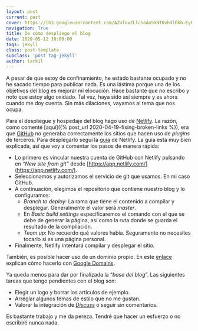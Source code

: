 ```yaml
---
layout: post
current: post
cover: https://lh3.googleusercontent.com/AZufoxZLlc5oAu5XNTKvhdlDkb-EyFvLEri6s-xa0T_BzNPD0ImkjAhx3hWCCmW-x4j-06qtXCYpKPpx51kvJHuKTrQc-d320wfn1lX7XCLUkEmIV0rtQBGPYszYLo2Zre0wdChlTSg=w958-h423-no
navigation: True
title: De cómo despliego el blog
date: 2020-05-12 10:00:00
tags: jekyll
class: post-template
subclass: 'post tag-jekyll'
author: tarkil
---
```

A pesar de que estoy de confinamiento, he estado bastante ocupado y no he sacado tiempo para publicar nada. Es una lástima porque una de los objetivos del blog es mejorar mi elocución. Hace bastante que no escribo y noto que estoy algo oxidado. Tal vez, haya sido así siempre y es ahora cuando me doy cuenta. Sin más dilaciones, vayamos al tema que nos ocupa.
<!--more-->
Para el despliegue y hospedaje del blog hago uso de [Netlify](https://www.netlify.com/). La razón, como comenté [aquí]({% post_url 2020-04-19-fixing-broken-links %}), era que [GitHub](https://www.github.com) no generaba correctamente los sitios que hacen uso de _plugins_ de terceros. Para desplegarlo seguí la [guía](https://www.netlify.com/blog/2015/10/28/a-step-by-step-guide-jekyll-3.0-on-netlify/#step-2-link-to-your-github) de Netlify. La guía está muy bien explicada, así que voy a comentar los pasos de manera rápida:
 * Lo primero es vincular nuestra cuenta de GitHub con Netlify pulsando en _“New site from git”_  desde [https://app.netlify.com/](https://app.netlify.com/). 
 * Seleccionamos y autorizamos  el servicio de git que usamos. En mi caso GitHub.
 * A continuación, elegimos el repositorio que contiene nuestro blog y lo configuramos:
    * _Branch to deploy_: La rama que tiene el contenido a compilar y desplegar. Generalmente el valor será _master_.
    * En _Basic build settings_ especificaremos el comando con el que se debe de generar la página, así como la ruta donde se guarda el resultado de la compilación.
    * _Team up_: No recuerdo qué valores  había. Seguramente no necesites tocarlo si es una página personal. 
* Finalmente, Netlify intentará compilar y desplegar el sitio.

También, es posible hacer uso de un dominio propio. En este [enlace](https://medium.com/@jacobsowles/how-to-deploy-a-google-domains-site-to-netlify-c62793d8c95e) explican cómo hacerlo con [Google Domains](https://domains.google/).

Ya queda menos para dar por finalizada la “_base del blog_”. Las siguientes tareas que tengo pendientes con el blog son:
 * Elegir un logo y borrar los artículos de ejemplo.
 * Arreglar algunos temas de estilo que no me gustan.
 * Valorar la integración de [ _Discuss_](https://disqus.com/) o seguir sin comentarios.
  
Es bastante trabajo y me da pereza. Tendré que hacer un esfuerzo o no escribiré nunca nada.

